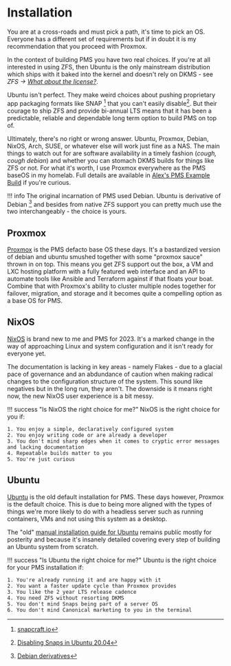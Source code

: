 # Installation

You are at a cross-roads and must pick a path, it's time to pick an OS. Everyone has a different set of requirements but if in doubt it is my recommendation that you proceed with Proxmox.

In the context of building PMS you have two real choices. If you're at all interested in using ZFS, then Ubuntu is the only mainstream distribution which ships with it baked into the kernel and doesn't rely on DKMS - see *ZFS -> [What about the license?](../02-tech-stack/zfs.md#what-about-the-license)*.

Ubuntu isn't perfect. They make weird choices about pushing proprietary app packaging formats like SNAP [^1] that you can't easily disable[^2]. But their courage to ship ZFS and provide bi-annual LTS means that it has been a predictable, reliable and dependable long term option to build PMS on top of.



Ultimately, there's no right or wrong answer. Ubuntu, Proxmox, Debian, NixOS, Arch, SUSE, or whatever else will work just fine as a NAS. The main things to watch out for are software availability in a timely fashion (*cough, cough debian*) and whether you can stomach DKMS builds for things like ZFS or not. For what it's worth, I use Proxmox everywhere as the PMS baseOS in my homelab. Full details are available in [Alex's PMS Example Build](../../01-overview/alexs-example-builds.md) if you're curious.

!!! info
    The original incarnation of PMS used Debian. Ubuntu is derivative of Debian [^3] and besides from native ZFS support you can pretty much use the two interchangeably - the choice is yours.



## Proxmox

[Proxmox](../02-tech-stack/proxmox.md) is the PMS defacto base OS these days. It's a bastardized version of debian and ubuntu smushed together with some "proxmox sauce" thrown in on top. This means you get ZFS support out the box, a VM and LXC hosting platform with a fully featured web interface and an API to automate tools like Ansible and Terraform against if that floats your boat. Combine that with Proxmox's ability to cluster multiple nodes together for failover, migration, and storage and it becomes quite a compelling option as a base OS for PMS.

## NixOS

[NixOS](../02-tech-stack/nixos.md) is brand new to me and PMS for 2023. It's a marked change in the way of approaching Linux and system configuration and it isn't ready for everyone yet. 

The documentation is lacking in key areas - namely Flakes - due to a glacial pace of governance and an abdundance of caution when making radical changes to the configuration structure of the system. This sound like negatives but in the long run, they aren't. The downside is it means right now, the new NixOS user experience is a bit messy.

!!! success "Is NixOS the right choice for me?"
    NixOS is the right choice for you if:

    1. You enjoy a simple, declaratively configured system
    2. You enjoy writing code or are already a developer
    3. You don't mind sharp edges when it comes to cryptic error messages and lacking documentation
    4. Repeatable builds matter to you
    5. You're just curious

## Ubuntu

[Ubuntu](https://ubuntu.com) is the old default installation for PMS. These days however, Proxmox is the default choice. This is due to being more aligned with the types of things we're more likely to do with a headless server such as running containers, VMs and not using this system as a desktop.

The "old" [manual installation guide for Ubuntu](manual-install-ubuntu.md) remains public mostly for posterity and because it's insanely detailed covering every step of building an Ubuntu system from scratch.

!!! success "Is Ubuntu the right choice for me?"
    Ubuntu is the right choice for your PMS installation if:

    1. You're already running it and are happy with it
    2. You want a faster update cycle than Proxmox provides
    3. You like the 2 year LTS release cadence
    4. You need ZFS without resorting DKMS
    5. You don't mind Snaps being part of a server OS
    6. You don't mind Canonical marketing to you in the terminal


[^1]: [snapcraft.io](https://snapcraft.io/)
[^2]: [Disabling Snaps in Ubuntu 20.04](https://news.ycombinator.com/item?id=22972661)
[^3]: [Debian derivatives](https://www.debian.org/derivatives/)